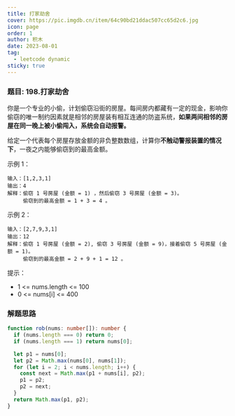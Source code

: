 ```yaml
---
title: 打家劫舍
cover: https://pic.imgdb.cn/item/64c90bd21ddac507cc65d2c6.jpg
icon: page
order: 1
author: 积木
date: 2023-08-01
tag:
  - leetcode dynamic
sticky: true
---
```


### 题目: 198.打家劫舍

你是一个专业的小偷，计划偷窃沿街的房屋。每间房内都藏有一定的现金，影响你偷窃的唯一制约因素就是相邻的房屋装有相互连通的防盗系统，**如果两间相邻的房屋在同一晚上被小偷闯入，系统会自动报警。**

给定一个代表每个房屋存放金额的非负整数数组，计算你**不触动警报装置的情况下**，一夜之内能够偷窃到的最高金额。

示例 1：
```card
输入：[1,2,3,1]
输出：4
解释：偷窃 1 号房屋 (金额 = 1) ，然后偷窃 3 号房屋 (金额 = 3)。
     偷窃到的最高金额 = 1 + 3 = 4 。
```

示例 2：
```card
输入：[2,7,9,3,1]
输出：12
解释：偷窃 1 号房屋 (金额 = 2), 偷窃 3 号房屋 (金额 = 9)，接着偷窃 5 号房屋 (金额 = 1)。
     偷窃到的最高金额 = 2 + 9 + 1 = 12 。
```

提示：

- 1 <= nums.length <= 100
- 0 <= nums[i] <= 400

### 解题思路

```typescript
function rob(nums: number[]): number {
  if (nums.length === 0) return 0;
  if (nums.length === 1) return nums[0];

  let p1 = nums[0];
  let p2 = Math.max(nums[0], nums[1]);
  for (let i = 2; i < nums.length; i++) {
    const next = Math.max(p1 + nums[i], p2);
    p1 = p2;
    p2 = next;
  }
  return Math.max(p1, p2);
}

```